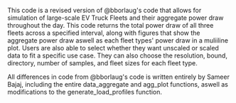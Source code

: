 This code is a revised version of @bborlaug's code that allows for simulation of large-scale EV Truck Fleets and their aggregate power draw throughout the day. This code returns the total power draw of
all three fleets across a specified interval, along with figures that show the aggregate power draw aswell as each fleet types' power draw in a muliiline plot. Users are also able to select whether they
want unscaled or scaled data to fit a specific use case. They can also choose the resolution, bound, directory, number of samples, and fleet sizes for each fleet type.

All differences in code from @bborlaug's code is written entirely by Sameer Bajaj, including the entire data_aggregate and agg_plot functions, aswell as modifications to the generate_load_profiles function.
